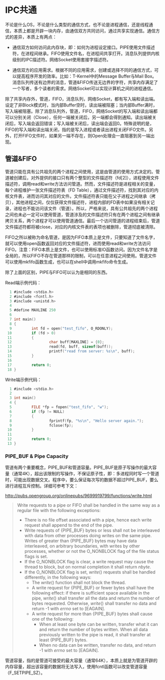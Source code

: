 # IPC共通

不论是什么OS，不论是什么类型的通信方式，也不论是进程通信，还是线程通信，本质上都是开辟一块内存，由通信双方共同访问，通过共享实现通信。通信方式的差异，本质上有两点：

- 通信双方如何访问此内存块，即：如何为进程设定接口。PIPE使用文件描述符，在进程间继承。FIFO使用文件名，在进程间共享打开。消息队列提供内核级别的IPC描述符。网络Socket使用套接字描述符。


- 通信双方的应用需求。根据不同的应用需求，创建或选择不同的通信方式，可以提高程序开发的效率。比如：T-Kernel中的Message Buffer与Mail Box。消息队列传送有边界的消息，管道&FIFO传送无边界的字符，共享内存满足了一个写者，多个读者的需求。网络Socket可以实现计算机之间的进程通信。

除了共享内存外，管道，FIFO，消息队列，网络Socket，都有写入端和读出端。设定了非Block模式时，当内部Buffer空时，读出端被阻塞；当内部Buffer满时，写入端被阻塞。除了消息队列外，管道，FIFO，网络Socket的写入端和读出端都可以分别关闭（Close），任何一端被关闭后，另一端都会得到通知。读出端被关闭后，写入端会返回错误；写入端被关闭后，读出端会返回0。特殊说明的是，FIFO的写入端和读出端关闭，指的是写入进程或者读出进程关闭FIFO文件。另外，打开FIFO文件时，如果另一端不存在，则Open处理会一直阻塞到另一端出现。

## 管道&FIFO

管道只能在具有公共祖先的两个进程之间使用，这是由管道的使用方式决定的。管道被创建后，对外提供的接口只有两个整型的文件描述符（fd[2]），进程使用文件描述符，调用read和write方法访问管道。然而，文件描述符是进程相关的变量，每个进程维护一张文件描述符表（FD Table），通过文件描述符，找到其对应的内核文件表，进而访问其对应的文件。文件描述符表只能在父子进程之间继承（拷贝），其他进程之间，仅仅获得文件描述符，进程内部的FD表中如果没有相关记录，进程也不能访问该文件（管道）。所以，严格来说，具有公共祖先的两个进程之间也未必一定可以使用管道，管道涉及的文件描述符只有在两个进程之间有继承拷贝关系，两个进程才可以使用管道通信。最后一个访问管道的进程结束后，管道文件描述符都将被close，对应的内核文件表的表项也被删除，管道彻底被清除。

FIFO之所以被称为命名管道，是因为FIFO本质上是文件，只要知道了文件名字，就可以使用open函数返回对应的文件描述符，进而使用read和write方法访问FIFO。注意：FIFO本质上是文件，也可以使用标准IO函数访问。因为文件名字是全局的，所以FIFO不存在管道那样的限制，可以在任意进程之间使用。管道文件可以使用mkfifo函数生成，也可以在shell中调用mkfifo命令生成。

除了上面的区别，PIPE与FIFO可以认为是相同的东西。

Read端示例代码：

```c
  1 #include <stdio.h>
  2 #include <fcntl.h>
  3 #include <unistd.h>
  4 
  5 #define MAXLINE 250
  6 
  7 int main()
  8 {
  9         int fd = open("test_fifo", O_RDONLY);
 10         if (fd > 0)
 11         {
 12                 char buff[MAXLINE] = {0};
 13                 read(fd, buff, sizeof(buff));
 14                 printf("read from server: %s\n", buff);
 15         }
 16 
 17         return 0;
 18 }
```

Write端示例代码：

```c
  1 #include <stdio.h>
  2 
  3 int main()
  4 {
  5         FILE *fp = fopen("test_fifo", "w");
  6         if (fp != NULL)
  7         {
  8                 fprintf(fp, "%s\n", "Hello server again.");
  9                 fclose(fp);
 10         }
 11 
 12         return 0;
 13 }
```

### PIPE_BUF & Pipe Capacity

管道有两个重要概念，PIPE_BUF和管道容量。PIPE_BUF是原子写操作的最大容量（通常4K），超出该限制的写操作，不保证原子性，即：多进程同时写一个管道时，可能出现数据交叉。程序中，要么保证每次写的数据不超过PIPE_BUF，要么进行进程互斥控制。详细可参考下文：

<http://pubs.opengroup.org/onlinepubs/9699919799/functions/write.html>

> Write requests to a pipe or FIFO shall be handled in the same way as a regular file with the following exceptions:
>
> - There is no file offset associated with a pipe, hence each write request shall append to the end of the pipe.
> - Write requests of {PIPE_BUF} bytes or less shall not be interleaved with data from other processes doing writes on the same pipe. Writes of greater than {PIPE_BUF} bytes may have data interleaved, on arbitrary boundaries, with writes by other processes, whether or not the O_NONBLOCK flag of the file status flags is set.
> - If the O_NONBLOCK flag is clear, a write request may cause the thread to block, but on normal completion it shall return *nbyte*.
> - If the O_NONBLOCK flag is set, *write*() requests shall be handled differently, in the following ways:
>   - The *write*() function shall not block the thread.
>   - A write request for {PIPE_BUF} or fewer bytes shall have the following effect: if there is sufficient space available in the pipe, *write*() shall transfer all the data and return the number of bytes requested. Otherwise, *write*() shall transfer no data and return -1 with *errno* set to [EAGAIN].
>   - A write request for more than {PIPE_BUF} bytes shall cause one of the following:
>     - When at least one byte can be written, transfer what it can and return the number of bytes written. When all data previously written to the pipe is read, it shall transfer at least {PIPE_BUF} bytes.
>     - When no data can be written, transfer no data, and return -1 with *errno* set to [EAGAIN].

管道容量，指的是管道可接受的最大容量（通常64K），本质上就是为管道开辟的内存容量，超出该容量的数据将无法写入，使用fcntl函数可以改变管道容量（F_SETPIPE_SZ）。